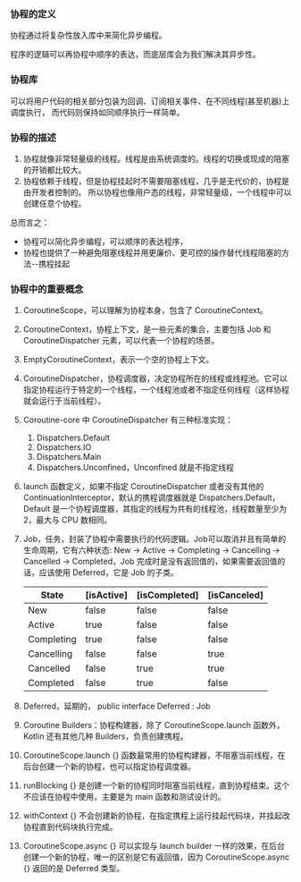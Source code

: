 ### 协程的定义
协程通过将复杂性放入库中来简化异步编程。

程序的逻辑可以再协程中顺序的表达，而底层库会为我们解决其异步性。

### 协程库
可以将用户代码的相关部分包装为回调、订阅相关事件、在不同线程(甚至机器)上调度执行，
而代码则保持如同顺序执行一样简单。

### 协程的描述
1. 协程就像非常轻量级的线程。线程是由系统调度的。线程的切换或现成的阻塞的开销都比较大。
2. 协程依赖于线程，但是协程挂起时不需要阻塞线程，几乎是无代价的，协程是由开发者控制的。
所以协程也像用户态的线程，非常轻量级，一个线程中可以创建任意个协程。

总而言之： 
- 协程可以简化异步编程，可以顺序的表达程序，
- 协程也提供了一种避免阻塞线程并用更廉价、更可控的操作替代线程阻塞的方法--携程挂起

### 协程中的重要概念
1. CoroutineScope，可以理解为协程本身，包含了 CoroutineContext。
2. CoroutineContext，协程上下文，是一些元素的集合，主要包括 Job 和 CoroutineDispatcher 元素，可以代表一个协程的场景。
3. EmptyCoroutineContext，表示一个空的协程上下文。
4. CoroutineDispatcher，协程调度器，决定协程所在的线程或线程池。它可以指定协程运行于特定的一个线程，一个线程池或者不指定任何线程（这样协程就会运行于当前线程）。
5. Coroutine-core 中 CoroutineDispatcher 有三种标准实现：
    1. Dispatchers.Default
    2. Dispatchers.IO
    3. Dispatchers.Main
    4. Dispatchers.Unconfined，Unconfined 就是不指定线程
6. launch 函数定义，如果不指定 CoroutineDispatcher 或者没有其他的 ContinuationInterceptor，默认的携程调度器就是 Dispatchers.Default，Default 是一个协程调度器，其指定的线程为共有的线程池，线程数量至少为 2，最大与 CPU 数相同。
7. Job，任务，封装了协程中需要执行的代码逻辑。Job可以取消并且有简单的生命周期，它有六种状态: New -> Active -> Completing -> Cancelling -> Cancelled -> Completed，Job 完成时是没有返回值的，如果需要返回值的话，应该使用 Deferred，它是 Job 的子类。

   |State|[isActive]|[isCompleted]|[isCanceled]|
   |----|----|----|----|
   |New|false|false|false|
   |Active|true|false|false|
   |Completing|true|false|false|
   |Cancelling|false|false|true|
   |Cancelled|false|true|true|
   |Completed|false|true|false|

8. Deferred，延期的， public interface Deferred<out T> : Job
9. Coroutine Builders：协程构建器，除了 CoroutineScope.launch 函数外，Kotlin 还有其他几种 Builders，负责创建携程。
10. CoroutineScope.launch {} 函数最常用的协程构建器，不阻塞当前线程，在后台创建一个新的协程，也可以指定协程调度器。
11. runBlocking {} 是创建一个新的协程同时阻塞当前线程，直到协程结束。这个不应该在协程中使用，主要是为 main 函数和测试设计的。
12. withContext {} 不会创建新的协程，在指定携程上运行挂起代码块，并挂起改协程直到代码块执行完成。 
13. CoroutineScope.async {} 可以实现与 launch builder 一样的效果，在后台创建一个新的协程，唯一的区别是它有返回值，因为 CoroutineScope.async {} 返回的是 Deferred 类型。